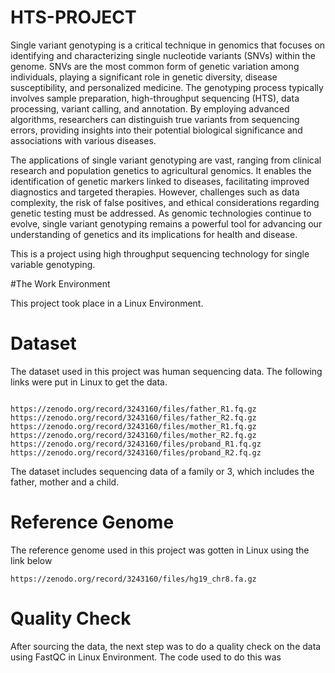 # HTS-PROJECT

Single variant genotyping is a critical technique in genomics that focuses on identifying and characterizing single nucleotide variants (SNVs) within the genome. SNVs are the most common form of genetic variation among individuals, playing a significant role in genetic diversity, disease susceptibility, and personalized medicine. The genotyping process typically involves sample preparation, high-throughput sequencing (HTS), data processing, variant calling, and annotation. By employing advanced algorithms, researchers can distinguish true variants from sequencing errors, providing insights into their potential biological significance and associations with various diseases.

The applications of single variant genotyping are vast, ranging from clinical research and population genetics to agricultural genomics. It enables the identification of genetic markers linked to diseases, facilitating improved diagnostics and targeted therapies. However, challenges such as data complexity, the risk of false positives, and ethical considerations regarding genetic testing must be addressed. As genomic technologies continue to evolve, single variant genotyping remains a powerful tool for advancing our understanding of genetics and its implications for health and disease.

This is a project using high throughput sequencing technology for single variable genotyping.

#The Work Environment

This project took place in a Linux Environment.

# Dataset

The dataset used in this project was human sequencing data. The following links were put in Linux to get the data.

```

https://zenodo.org/record/3243160/files/father_R1.fq.gz
https://zenodo.org/record/3243160/files/father_R2.fq.gz
https://zenodo.org/record/3243160/files/mother_R1.fq.gz
https://zenodo.org/record/3243160/files/mother_R2.fq.gz
https://zenodo.org/record/3243160/files/proband_R1.fq.gz
https://zenodo.org/record/3243160/files/proband_R2.fq.gz

```

The dataset includes sequencing data of a family or 3, which includes the father, mother and a child.

# Reference Genome

The reference genome used in this project was gotten in Linux using the link below

```
https://zenodo.org/record/3243160/files/hg19_chr8.fa.gz
```
# Quality Check

After sourcing the data, the next step was to do a quality check on the data using FastQC in Linux Environment. 
The code used to do this was 



